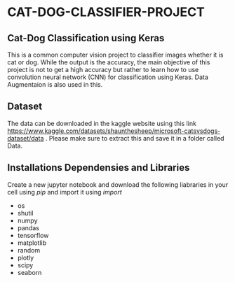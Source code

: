 # CAT-DOG-CLASSIFIER-PROJECT

## Cat-Dog Classification using Keras
This is a common computer vision project to classifier images whether it is cat or dog. While the output is the accuracy, the main objective of this project is not to get a high accuracy but rather to learn how to use convolution neural network (CNN) for classification using Keras. Data Augmentaion is also used in this.

## Dataset
The data can be downloaded in the kaggle website using this link https://www.kaggle.com/datasets/shaunthesheep/microsoft-catsvsdogs-dataset/data . Please make sure to extract this and save it in a folder called Data.

## Installations Dependensies and Libraries
Create a new jupyter notebook and download the following liabraries in your cell using _pip_ and import it using _import_

+ os
+ shutil
+ numpy
+ pandas
+ tensorflow
+ matplotlib
+ random
+ plotly
+ scipy
+ seaborn
